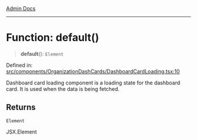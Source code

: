 [Admin Docs](/)

***

# Function: default()

> **default**(): `Element`

Defined in: [src/components/OrganizationDashCards/DashboardCardLoading.tsx:10](https://github.com/gautam-divyanshu/talawa-admin/blob/d5fea688542032271211cd43ee86c7db0866bcc0/src/components/OrganizationDashCards/DashboardCardLoading.tsx#L10)

Dashboard card loading component is a loading state for the dashboard card. It is used when the data is being fetched.

## Returns

`Element`

JSX.Element
